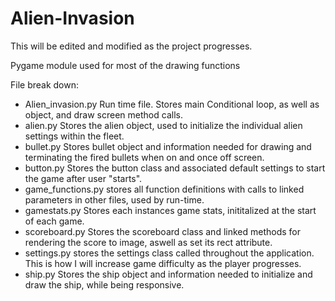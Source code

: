 # Alien-Invasion

This will be edited and modified as the project progresses.

Pygame module used for most of the drawing functions

File break down: 
+ Alien_invasion.py Run time file. Stores main Conditional loop, as well as object, and draw screen method calls. 
+ alien.py Stores the alien object, used to initialize the individual alien settings within the fleet. 
+ bullet.py Stores bullet object and information needed for drawing and terminating the fired bullets when on and once off screen. 
+ button.py Stores the button class and associated default settings to start the game after user "starts". 
+ game_functions.py stores all function definitions with calls to linked parameters in other files, used by run-time. 
+ gamestats.py Stores each instances game stats, inititalized at the start of each game. 
+ scoreboard.py Stores the scoreboard class and linked methods for rendering the score to image, aswell as set its rect attribute. 
+ settings.py stores the settings class called throughout the application. This is how I will increase game difficulty as the player progresses. 
+ ship.py Stores the ship object and information needed to initialize and draw the ship, while being responsive.
